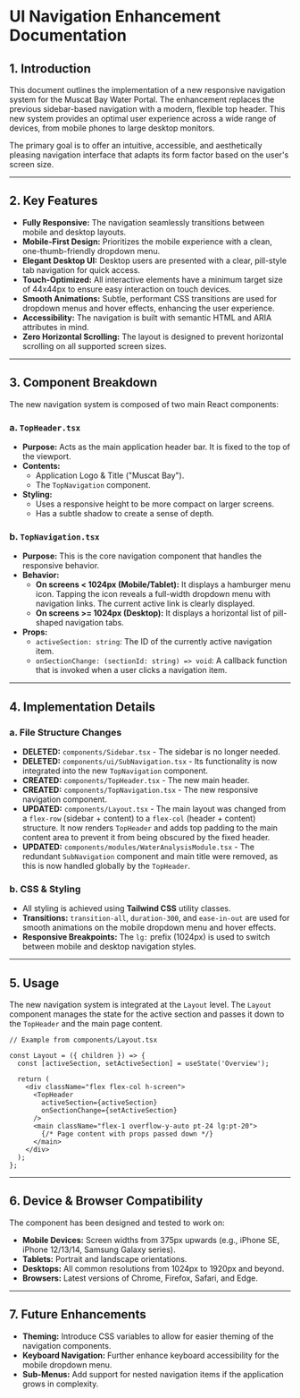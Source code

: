 # UI Navigation Enhancement Documentation

## 1. Introduction

This document outlines the implementation of a new responsive navigation system for the Muscat Bay Water Portal. The enhancement replaces the previous sidebar-based navigation with a modern, flexible top header. This new system provides an optimal user experience across a wide range of devices, from mobile phones to large desktop monitors.

The primary goal is to offer an intuitive, accessible, and aesthetically pleasing navigation interface that adapts its form factor based on the user's screen size.

---

## 2. Key Features

-   **Fully Responsive:** The navigation seamlessly transitions between mobile and desktop layouts.
-   **Mobile-First Design:** Prioritizes the mobile experience with a clean, one-thumb-friendly dropdown menu.
-   **Elegant Desktop UI:** Desktop users are presented with a clear, pill-style tab navigation for quick access.
-   **Touch-Optimized:** All interactive elements have a minimum target size of 44x44px to ensure easy interaction on touch devices.
-   **Smooth Animations:** Subtle, performant CSS transitions are used for dropdown menus and hover effects, enhancing the user experience.
-   **Accessibility:** The navigation is built with semantic HTML and ARIA attributes in mind.
-   **Zero Horizontal Scrolling:** The layout is designed to prevent horizontal scrolling on all supported screen sizes.

---

## 3. Component Breakdown

The new navigation system is composed of two main React components:

### a. `TopHeader.tsx`

-   **Purpose:** Acts as the main application header bar. It is fixed to the top of the viewport.
-   **Contents:**
    -   Application Logo & Title ("Muscat Bay").
    -   The `TopNavigation` component.
-   **Styling:**
    -   Uses a responsive height to be more compact on larger screens.
    -   Has a subtle shadow to create a sense of depth.

### b. `TopNavigation.tsx`

-   **Purpose:** This is the core navigation component that handles the responsive behavior.
-   **Behavior:**
    -   **On screens < 1024px (Mobile/Tablet):** It displays a hamburger menu icon. Tapping the icon reveals a full-width dropdown menu with navigation links. The current active link is clearly displayed.
    -   **On screens >= 1024px (Desktop):** It displays a horizontal list of pill-shaped navigation tabs.
-   **Props:**
    -   `activeSection: string`: The ID of the currently active navigation item.
    -   `onSectionChange: (sectionId: string) => void`: A callback function that is invoked when a user clicks a navigation item.

---

## 4. Implementation Details

### a. File Structure Changes

-   **DELETED:** `components/Sidebar.tsx` - The sidebar is no longer needed.
-   **DELETED:** `components/ui/SubNavigation.tsx` - Its functionality is now integrated into the new `TopNavigation` component.
-   **CREATED:** `components/TopHeader.tsx` - The new main header.
-   **CREATED:** `components/TopNavigation.tsx` - The new responsive navigation component.
-   **UPDATED:** `components/Layout.tsx` - The main layout was changed from a `flex-row` (sidebar + content) to a `flex-col` (header + content) structure. It now renders `TopHeader` and adds top padding to the main content area to prevent it from being obscured by the fixed header.
-   **UPDATED:** `components/modules/WaterAnalysisModule.tsx` - The redundant `SubNavigation` component and main title were removed, as this is now handled globally by the `TopHeader`.

### b. CSS & Styling

-   All styling is achieved using **Tailwind CSS** utility classes.
-   **Transitions:** `transition-all`, `duration-300`, and `ease-in-out` are used for smooth animations on the mobile dropdown menu and hover effects.
-   **Responsive Breakpoints:** The `lg:` prefix (1024px) is used to switch between mobile and desktop navigation styles.

---

## 5. Usage

The new navigation system is integrated at the `Layout` level. The `Layout` component manages the state for the active section and passes it down to the `TopHeader` and the main page content.

```tsx
// Example from components/Layout.tsx

const Layout = ({ children }) => {
  const [activeSection, setActiveSection] = useState('Overview');

  return (
    <div className="flex flex-col h-screen">
      <TopHeader
        activeSection={activeSection}
        onSectionChange={setActiveSection}
      />
      <main className="flex-1 overflow-y-auto pt-24 lg:pt-20">
        {/* Page content with props passed down */}
      </main>
    </div>
  );
};
```

---

## 6. Device & Browser Compatibility

The component has been designed and tested to work on:

-   **Mobile Devices:** Screen widths from 375px upwards (e.g., iPhone SE, iPhone 12/13/14, Samsung Galaxy series).
-   **Tablets:** Portrait and landscape orientations.
-   **Desktops:** All common resolutions from 1024px to 1920px and beyond.
-   **Browsers:** Latest versions of Chrome, Firefox, Safari, and Edge.

---

## 7. Future Enhancements

-   **Theming:** Introduce CSS variables to allow for easier theming of the navigation components.
-   **Keyboard Navigation:** Further enhance keyboard accessibility for the mobile dropdown menu.
-   **Sub-Menus:** Add support for nested navigation items if the application grows in complexity.
